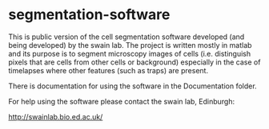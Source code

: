 segmentation-software
=====================

This is public version of the cell segmentation software developed (and being developed) by the swain lab. The project is written mostly in matlab and its purpose is to segment microscopy images of cells (i.e. distinguish pixels that are cells from other cells or background) especially in the case of timelapses where other features (such as traps) are present. 

There is documentation for using the software in the Documentation folder.

For help using the software please contact the swain lab, Edinburgh:

http://swainlab.bio.ed.ac.uk/
